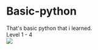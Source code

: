 # Basic-python
That's basic python that i learned.<br>
Level 1 - 4 <br>
<img src="https://media.discordapp.net/attachments/627202547962347552/1014545467981447168/ezgif-4-5bc6b664b5.gif">
